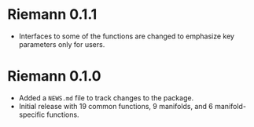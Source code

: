# Riemann 0.1.1

* Interfaces to some of the functions are changed to emphasize key parameters only for users.

# Riemann 0.1.0

* Added a `NEWS.md` file to track changes to the package.
* Initial release with 19 common functions, 9 manifolds, and 6 manifold-specific functions.
